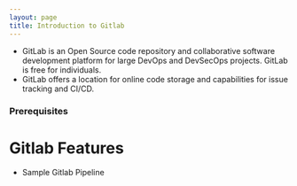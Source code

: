 ```yaml
---
layout: page
title: Introduction to Gitlab
---
```


- GitLab is an Open Source code repository and collaborative software development platform for large DevOps and DevSecOps projects. GitLab is free for individuals. 
- GitLab offers a location for online code storage and capabilities for issue tracking and CI/CD.


### Prerequisites

# Gitlab Features


- Sample Gitlab Pipeline
```yaml
```

